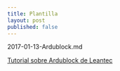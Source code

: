 ```yaml
---
title: Plantilla
layout: post
published: false
---
```

2017-01-13-Ardublock.md

[Tutorial sobre Ardublock de Leantec](http://www.leantec.es/blog/52_Tutorial-Ardublock--Instalaci%C3%B3n-y-primeros-pa.html)
